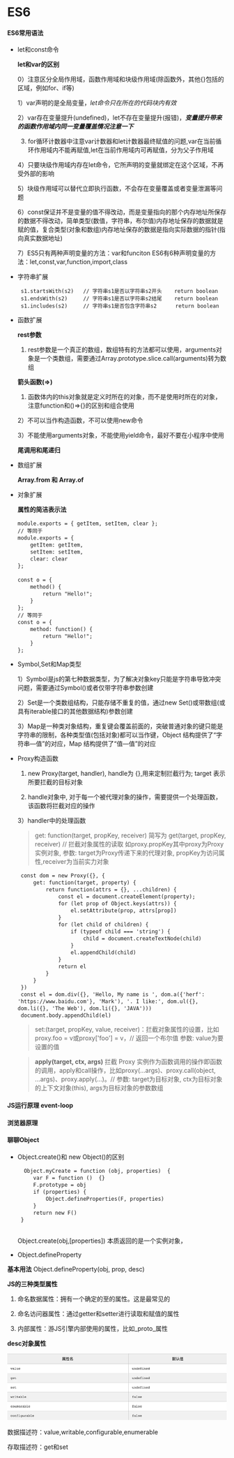 # ES6

#### ES6常用语法

* let和const命令

   **let和var的区别**

   0）注意区分全局作用域，函数作用域和块级作用域(除函数外，其他{}包括的区域，例如for、if等)

   1）var声明的是全局变量，*let命令只在所在的代码块内有效*

   2）var存在变量提升(undefined)，let不存在变量提升(报错)，***变量提升带来的函数作用域内同一变量覆盖情况注意一下***

   3) for循环计数器中注意var计数器和let计数器最终赋值的问题,var在当前循环作用域内不能再赋值,let在当前作用域内可再赋值，分为父子作用域

   4）只要块级作用域内存在let命令，它所声明的变量就绑定在这个区域，不再受外部的影响

   5）块级作用域可以替代立即执行函数，不会存在变量覆盖或者变量泄漏等问题

   6）const保证并不是变量的值不得改动，而是变量指向的那个内存地址所保存的数据不得改动，简单类型(数值，字符串，布尔值)内存地址保存的数据就是赋的值，复合类型(对象和数组)内存地址保存的数据是指向实际数据的指针(指向真实数据地址)

   7）ES5只有两种声明变量的方法：var和funciton ES6有6种声明变量的方法：let,const,var,function,import,class


* 字符串扩展
 
   ```
    s1.startsWith(s2)   // 字符串s1是否以字符串s2开头    return boolean
    s1.endsWith(s2)     // 字符串s1是否以字符串s2结尾    return boolean
    s1.includes(s2)     // 字符串s1是否包含字符串s2      return boolean

   ```

* 函数扩展

   **rest参数**

   1) rest参数是一个真正的数组，数组特有的方法都可以使用，arguments对象是一个类数组，需要通过Array.prototype.slice.call(arguments)转为数组

   **箭头函数(=>)**

   1) 函数体内的this对象就是定义时所在的对象，而不是使用时所在的对象，注意function和()=>{}的区别和组合使用

   2）不可以当作构造函数，不可以使用new命令

   3）不能使用arguments对象，不能使用yield命令，最好不要在小程序中使用

   **尾调用和尾递归**

* 数组扩展

   **Array.from 和 Array.of**

* 对象扩展

   **属性的简洁表示法**
   
    ```
    module.exports = { getItem, setItem, clear };
    // 等同于
    module.exports = {
        getItem: getItem,
        setItem: setItem,
        clear: clear
    };

    const o = {
        method() {
            return "Hello!";
        }
    };
    // 等同于
    const o = {
        method: function() {
            return "Hello!";
        }
    };

    ```

* Symbol,Set和Map类型

   1）Symbol是js的第七种数据类型，为了解决对象key只能是字符串导致冲突问题，需要通过Symbol()或者仅带字符串参数创建

   2）Set是一个类数组结构，只能存储不重复的值，通过new Set()或带数组(或具有iterable接口的其他数据结构)参数创建

   3）Map是一种类对象结构，重复键会覆盖前面的，突破普通对象的键只能是字符串的限制，各种类型值(包括对象)都可以当作键，Object 结构提供了“字符串—值”的对应，Map 结构提供了“值—值”的对应

* Proxy构造函数

   1) new Proxy(target, handler), handle为 {},用来定制拦截行为; target 表示所要拦截的目标对象

   2) handle对象中, 对于每一个被代理对象的操作，需要提供一个处理函数，该函数将拦截对应的操作

   3）handler中的处理函数
   > get: function(target, propKey, receiver) 简写为 get(target, propKey, receiver) // 拦截对象属性的读取 如proxy.propKey其中proxy为Proxy实例对象, 参数: target为Proxy传递下来的代理对象, propKey为访问属性,receiver为当前实力对象

   ```
    const dom = new Proxy({}, {
        get: function(target, property) {
            return function(attrs = {}, ...children) {
                const el = document.createElement(property);
                for (let prop of Object.keys(attrs)) {
                    el.setAttribute(prop, attrs[prop])
                }
                for (let child of children) {
                    if (typeof child === 'string') {
                        child = document.createTextNode(child)
                    }
                    el.appendChild(child)
                }
                return el
            }
        }
    })
    const el = dom.div({}, 'Hello, My name is ', dom.a({'herf': 'https://www.baidu.com'}, 'Mark'), '. I like:', dom.ul({}, dom.li({}, 'The Web'), dom.li({}, 'JAVA')))
    document.body.appendChild(el)
   ```
   
   > set:(target, propKey, value, receiver)：拦截对象属性的设置，比如proxy.foo = v或proxy['foo'] = v，// 返回一个布尔值  参数: value为要设置的值

   > **apply(target, ctx, args)** 拦截 Proxy 实例作为函数调用的操作即函数的调用，apply和call操作，比如proxy(...args)、proxy.call(object, ...args)、proxy.apply(...)。// 参数: target为目标对象, ctx为目标对象的上下文对象(this), args为目标对象的参数数组


#### JS运行原理 event-loop
#### 浏览器原理


#### 聊聊Object 

* Object.create()和 new Object()的区别

   ```
     Object.myCreate = function (obj, properties)  {
        var F = function ()  {}
        F.prototype = obj
        if (properties) {
            Object.defineProperties(F, properties)
        }
        return new F()
    }


   ```

   Object.create(obj,[properties]) 本质返回的是一个实例对象，
   

* Object.defineProperty

**基本用法** Object.defineProperty(obj, prop, desc)

**JS的三种类型属性**

   1. 命名数据属性：拥有一个确定的至的属性。这是最常见的

   2. 命名访问器属性：通过getter和setter进行读取和赋值的属性

   3. 内部属性：游JS引擎内部使用的属性，比如_proto_属性

**desc对象属性**

![desc对象属性](../images/defineProperty.webp)

数据描述符：value,writable,configurable,enumerable

存取描述符：get和set

